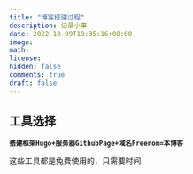 ```yaml
---
title: "博客搭建过程"
description: 记录小事
date: 2022-10-09T19:35:16+08:00
image: 
math: 
license: 
hidden: false
comments: true
draft: false
---
```

## 工具选择

**`搭建框架Hugo+服务器GithubPage+域名Freenom=本博客`**

这些工具都是免费使用的，只需要时间
